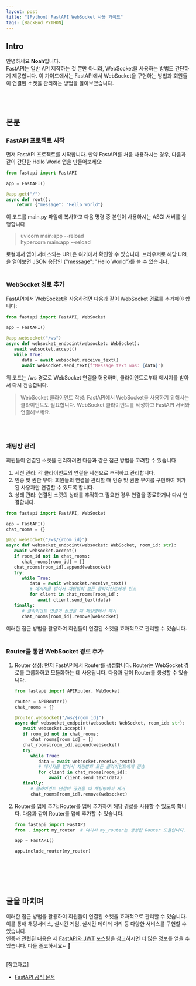 ```yaml
---
layout: post
title: "[Python] FastAPI WebSocket 사용 가이드"
tags: [BackEnd PYTHON]
---
```


## Intro
안녕하세요 **Noah**입니다.<br/>
FastAPI는 일반 API 제작하는 것 뿐만 아니라, WebSocket을 사용하는 방법도 간단하게 제공합니다.
이 가이드에서는 FastAPI에서 WebSocket을 구현하는 방법과 회원들이 연결된 소켓을 관리하는 방법을 알아보겠습니다.
<br/><br/><br/><br/>

## 본문
### FastAPI 프로젝트 시작
먼저 FastAPI 프로젝트를 시작합니다. 만약 FastAPI를 처음 사용하시는 경우, 다음과 같이 간단한 Hello World 앱을 만들어보세요:

```Python
from fastapi import FastAPI

app = FastAPI()

@app.get("/")
async def root():
    return {"message": "Hello World"}
```

이 코드를 main.py 파일에 복사하고 다음 명령 중 본인이 사용하시는 ASGI 서버를 실행합니다
> uvicorn main:app --reload <br/>
> hypercorn main:app --reload

로컬에서 앱이 서비스되는 URL은 여기에서 확인할 수 있습니다. 브라우저로 해당 URL을 열어보면 JSON 응답인 {"message": "Hello World"}를 볼 수 있습니다.
<br/><br/>

### WebSocket 경로 추가
FastAPI에서 WebSocket을 사용하려면 다음과 같이 WebSocket 경로를 추가해야 합니다:
```Python
from fastapi import FastAPI, WebSocket

app = FastAPI()

@app.websocket("/ws")
async def websocket_endpoint(websocket: WebSocket):
   await websocket.accept()
   while True:
      data = await websocket.receive_text()
      await websocket.send_text(f"Message text was: {data}")
```
위 코드는 /ws 경로로 WebSocket 연결을 허용하며, 클라이언트로부터 메시지를 받아서 다시 전송합니다.
> WebSocket 클라이언트 작성: FastAPI에서 WebSocket을 사용하기 위해서는 클라이언트도 필요합니다. WebSocket 클라이언트를 작성하고 FastAPI 서버와 연결해보세요.

<br/><br/>

### 채팅방 관리
회원들이 연결된 소켓을 관리하려면 다음과 같은 접근 방법을 고려할 수 있습니다
1. 세션 관리: 각 클라이언트의 연결을 세션으로 추적하고 관리합니다.
2. 인증 및 권한 부여: 회원들의 연결을 관리할 때 인증 및 권한 부여를 구현하여 허가된 사용자만 연결할 수 있도록 합니다.
3. 상태 관리: 연결된 소켓의 상태를 추적하고 필요한 경우 연결을 종료하거나 다시 연결합니다.
```python
from fastapi import FastAPI, WebSocket

app = FastAPI()
chat_rooms = {}

@app.websocket("/ws/{room_id}")
async def websocket_endpoint(websocket: WebSocket, room_id: str):
   await websocket.accept()
   if room_id not in chat_rooms:
      chat_rooms[room_id] = []
   chat_rooms[room_id].append(websocket)
   try:
      while True:
         data = await websocket.receive_text()
         # 메시지를 받아서 채팅방의 모든 클라이언트에게 전송
         for client in chat_rooms[room_id]:
            await client.send_text(data)
   finally:
      # 클라이언트 연결이 끊겼을 때 채팅방에서 제거
      chat_rooms[room_id].remove(websocket)
```
이러한 접근 방법을 활용하여 회원들이 연결된 소켓을 효과적으로 관리할 수 있습니다.
<br/><br/>

### Router를 통한 WebSocket 경로 추가
1. Router 생성:
   먼저 FastAPI에서 Router를 생성합니다. Router는 WebSocket 경로를 그룹화하고 모듈화하는 데 사용됩니다. 다음과 같이 Router를 생성할 수 있습니다.
   ```Python
   from fastapi import APIRouter, WebSocket
   
   router = APIRouter()
   chat_rooms = {}

   @router.websocket("/ws/{room_id}")
   async def websocket_endpoint(websocket: WebSocket, room_id: str):
      await websocket.accept()
      if room_id not in chat_rooms:
         chat_rooms[room_id] = []
      chat_rooms[room_id].append(websocket)
      try:
         while True:
            data = await websocket.receive_text()
            # 메시지를 받아서 채팅방의 모든 클라이언트에게 전송
            for client in chat_rooms[room_id]:
                await client.send_text(data)
      finally:
         # 클라이언트 연결이 끊겼을 때 채팅방에서 제거
         chat_rooms[room_id].remove(websocket)
   ```

2. Router를 앱에 추가:
   Router를 앱에 추가하여 해당 경로를 사용할 수 있도록 합니다. 다음과 같이 Router를 앱에 추가할 수 있습니다.
   ```Python
   from fastapi import FastAPI
   from . import my_router  # 여기서 my_router는 생성한 Router 모듈입니다.
   
   app = FastAPI()
   
   app.include_router(my_router)
   ```
<br/><br/><br/><br/>

## 글을 마치며
이러한 접근 방법을 활용하여 회원들이 연결된 소켓을 효과적으로 관리할 수 있습니다.
이를 통해 채팅서비스, 실시간 게임, 실시간 데이터 처리 등 다양한 서비스를 구현할 수 있습니다.<br/>
인증과 관련된 내용은 제 [FastAPI와 JWT](https://jd6186.github.io/FastAPI_JWT) 포스팅을 참고하시면 더 많은 정보를 얻을 수 있습니다. 다들 즐코하세요~ 🚀
<br/><br/>

[참고자료]
* [FastAPI 공식 문서](https://fastapi.tiangolo.com/ko/)

